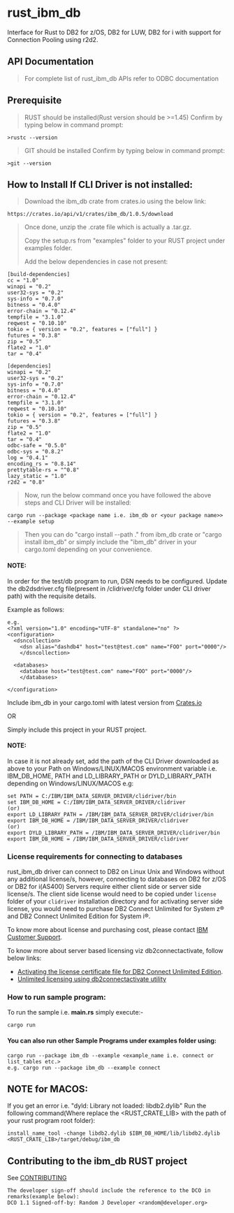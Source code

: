 # rust_ibm_db

Interface for Rust to DB2 for z/OS, DB2 for LUW, DB2 for i with support for Connection Pooling using r2d2.

## API Documentation

> For complete list of rust_ibm_db APIs refer to ODBC documentation

## Prerequisite

> RUST should be installed(Rust version should be >=1.45)
Confirm by typing below in command prompt:

```
>rustc --version

```
> GIT should be installed
Confirm by typing below in command prompt:

```
>git --version
```

## How to Install If CLI Driver is not installed:

> Download the ibm_db crate from crates.io using the below link:
```
https://crates.io/api/v1/crates/ibm_db/1.0.5/download
```
> Once done, unzip the .crate file which is actually a .tar.gz.
>
> Copy the setup.rs from "examples" folder to your RUST project under examples folder.
> 
> Add the below dependencies in case not present:
```
[build-dependencies]
cc = "1.0"
winapi = "0.2"
user32-sys = "0.2"
sys-info = "0.7.0"
bitness = "0.4.0"
error-chain = "0.12.4"
tempfile = "3.1.0"
reqwest = "0.10.10"
tokio = { version = "0.2", features = ["full"] }
futures = "0.3.8"
zip = "0.5"
flate2 = "1.0"
tar = "0.4"

[dependencies]
winapi = "0.2"
user32-sys = "0.2"
sys-info = "0.7.0"
bitness = "0.4.0"
error-chain = "0.12.4"
tempfile = "3.1.0"
reqwest = "0.10.10"
tokio = { version = "0.2", features = ["full"] }
futures = "0.3.8"
zip = "0.5"
flate2 = "1.0"
tar = "0.4"
odbc-safe = "0.5.0"
odbc-sys = "0.8.2"
log = "0.4.1"
encoding_rs = "0.8.14"
prettytable-rs = "^0.8"
lazy_static = "1.0"
r2d2 = "0.8"
```
> 
> Now, run the below command once you have followed the above steps and CLI Driver will be installed:
```
cargo run --package <package name i.e. ibm_db or <your package name>> --example setup
```

> Then you can do "cargo install --path ." from ibm_db crate or "cargo install ibm_db" or simply include the "ibm_db" driver in your cargo.toml depending on your convenience. 

#### NOTE: 

In order for the test/db program to run, DSN needs to be configured. 
Update the db2dsdriver.cfg file(present in /clidriver/cfg folder under CLI driver path) with the requisite details.

Example as follows:
```
e.g.
<?xml version="1.0" encoding="UTF-8" standalone="no" ?>
<configuration>
  <dsncollection>
	<dsn alias="dashdb4" host="test@test.com" name="FOO" port="0000"/>
	</dsncollection>

  <databases>
	<database host="test@test.com" name="FOO" port="0000"/>
	</databases>

</configuration>
```

Include ibm_db in your cargo.toml with latest version from [Crates.io](https://crates.io/crates/ibm_db)

OR 

Simply include this project in your RUST project.

#### NOTE:

In case it is not already set, add the path of the CLI Driver downloaded as above to your Path on
Windows/LINUX/MACOS environment variable i.e. IBM_DB_HOME, PATH and LD_LIBRARY_PATH or DYLD_LIBRARY_PATH depending on Windows/LINUX/MACOS
e.g:
```
set PATH = C:/IBM/IBM_DATA_SERVER_DRIVER/clidriver/bin
set IBM_DB_HOME = C:/IBM/IBM_DATA_SERVER_DRIVER/clidriver
(or)
export LD_LIBRARY_PATH = /IBM/IBM_DATA_SERVER_DRIVER/clidriver/bin
export IBM_DB_HOME = /IBM/IBM_DATA_SERVER_DRIVER/clidriver
(or)
export DYLD_LIBRARY_PATH = /IBM/IBM_DATA_SERVER_DRIVER/clidriver/bin
export IBM_DB_HOME = /IBM/IBM_DATA_SERVER_DRIVER/clidriver
```

### <a name="Licenserequirements"></a> License requirements for connecting to databases

rust_ibm_db driver can connect to DB2 on Linux Unix and Windows without any additional license/s, however, connecting to databases on DB2 for z/OS or DB2 for i(AS400) Servers require either client side or server side license/s. The client side license would need to be copied under `license` folder of your `clidriver` installation directory and for activating server side license, you would need to purchase DB2 Connect Unlimited for System z® and DB2 Connect Unlimited Edition for System i®.

To know more about license and purchasing cost, please contact [IBM Customer Support](http://www-05.ibm.com/support/operations/zz/en/selectcountrylang.html).

To know more about server based licensing viz db2connectactivate, follow below links:
* [Activating the license certificate file for DB2 Connect Unlimited Edition](https://www.ibm.com/developerworks/community/blogs/96960515-2ea1-4391-8170-b0515d08e4da/entry/unlimited_licensing_in_non_java_drivers_using_db2connectactivate_utlility1?lang=en).
* [Unlimited licensing using db2connectactivate utility](https://www.ibm.com/developerworks/community/blogs/96960515-2ea1-4391-8170-b0515d08e4da/entry/unlimited_licensing_in_non_java_drivers_using_db2connectactivate_utlility1?lang=en.)

### How to run sample program:

To run the sample i.e. **main.rs** simply execute:- 

```
cargo run
```
#### You can also run other Sample Programs under examples folder using:
```
cargo run --package ibm_db --example <example_name i.e. connect or list_tables etc.>
e.g. cargo run --package ibm_db --example connect
```
## NOTE for MACOS:
If you get an error i.e. "dyld: Library not loaded: libdb2.dylib"
Run the following command(Where replace the <RUST_CRATE_LIB> with the path of your rust program root folder):

```
install_name_tool -change libdb2.dylib $IBM_DB_HOME/lib/libdb2.dylib <RUST_CRATE_LIB>/target/debug/ibm_db

```

<a name='contributing-to-the-ibm_db-RUST-project'></a>
## Contributing to the ibm_db RUST project

See [CONTRIBUTING](https://github.com/ibmdb/rust-ibm_db/blob/main/CONTRIBUTING.md)

```
The developer sign-off should include the reference to the DCO in remarks(example below):
DCO 1.1 Signed-off-by: Random J Developer <random@developer.org>
```